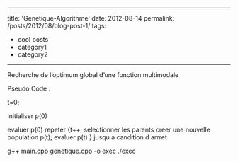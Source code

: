 
---
title: 'Genetique-Algorithme'
date: 2012-08-14
permalink: /posts/2012/08/blog-post-1/
tags:
  - cool posts
  - category1
  - category2
---



Recherche de l’optimum global d’une fonction multimodale

Pseudo Code :

t=0;

initialiser p(0)

evaluer p(0)
 repeter 
   {t++;
   selectionner les parents 
   creer une nouvelle population p(t);
   evaluer p(t)
   } jusqu a candition d arrret 
 

g++ main.cpp genetique.cpp -o  exec
./exec

